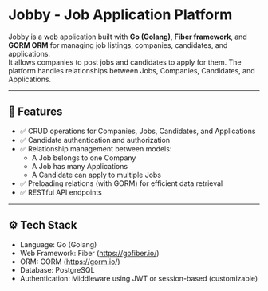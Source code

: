 
# Jobby - Job Application Platform

Jobby is a web application built with **Go (Golang)**, **Fiber framework**, and **GORM ORM** for managing job listings, companies, candidates, and applications.  
It allows companies to post jobs and candidates to apply for them. The platform handles relationships between Jobs, Companies, Candidates, and Applications.

---

## 🚀 Features

- ✅ CRUD operations for Companies, Jobs, Candidates, and Applications  
- ✅ Candidate authentication and authorization  
- ✅ Relationship management between models:
  - A Job belongs to one Company  
  - A Job has many Applications  
  - A Candidate can apply to multiple Jobs  
- ✅ Preloading relations (with GORM) for efficient data retrieval  
- ✅ RESTful API endpoints  

---

## ⚙️ Tech Stack

- Language: Go (Golang)  
- Web Framework: Fiber (https://gofiber.io/)  
- ORM: GORM (https://gorm.io/)  
- Database: PostgreSQL  
- Authentication: Middleware using JWT or session-based (customizable)  





